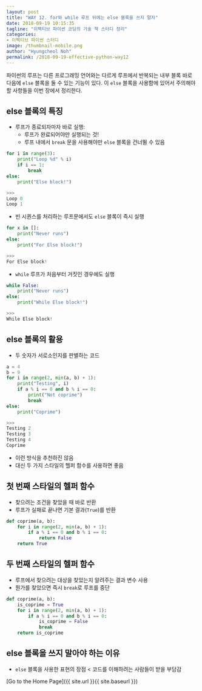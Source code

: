 ```yaml
---
layout: post
title: "WAY 12. for와 while 루프 뒤에는 else 블록을 쓰지 말자"
date: 2018-09-19 10:15:35
tagline: "이펙티브 파이썬 코딩의 기술 책 스터디 정리"
categories:
- 이펙티브 파이썬 스터디
image: /thumbnail-mobile.png
author: "Hyungcheol Noh"
permalink: /2018-09-19-effective-python-way12
---
```


파이썬의 루프는 다른 프로그래밍 언어와는 다르게 루프에서 반복되는 내부 블록 바로 다음에 `else` 블록을 둘 수 있는 기능이 있다. 이 `else` 블록을 사용함에 있어서 주의해야 할 사항들을 이번 장에서 정리한다.

## else 블록의 특징
- 루프가 종료되자마자 바로 실행:
  - 루프가 완료되어야만 실행되는 것!
  - 루프 내에서 `break` 문을 사용해야만 `else` 블록을 건너뛸 수 있음

```python
for i in range(3):
    print("Loop %d" % i)
    if i == 1:
        break
else:
    print("Else block!")

>>>
Loop 0
Loop 1
```

- 빈 시퀀스를 처리하는 루프문에서도 `else` 블록이 즉시 실행

```python
for x in []:
    print("Never runs")
else:
    print("For Else block!")

>>>
For Else block!
```

- `while` 루프가 처음부터 거짓인 경우에도 실행

```python
while False:
    print("Never runs")
else:
    print("While Else block!")

>>>
While Else block!
```

## else 블록의 활용
- 두 숫자가 서로소인지를 판별하는 코드

```python
a = 4
b = 9
for i in range(2, min(a, b) + 1):
    print("Testing", i)
    if a % i == 0 and b % i == 0:
        print("Not coprime")
        break
else:
    print("Coprime")

>>>
Testing 2
Testing 3
Testing 4
Coprime
```

- 이런 방식을 추천하진 않음
- 대신 두 가지 스타일의 헬퍼 함수를 사용하면 좋음

## 첫 번째 스타일의 헬퍼 함수
- 찾으려는 조건을 찾았을 때 바로 반환
- 루프가 실패로 끝나면 기본 결과(`True`)를 반환

```python
def coprime(a, b):
    for i in range(2, min(a, b) + 1):
        if a % i == 0 and b % i == 0:
            return False
    return True
```

## 두 번째 스타일의 헬퍼 함수
- 루프에서 찾으려는 대상을 찾았는지 알려주는 결과 변수 사용
- 뭔가를 찾았으면 즉시 `break`로 루프를 중단

```python
def coprime(a, b):
    is_coprime = True
    for i in range(2, min(a, b) + 1):
        if a % i == 0 and b % i == 0:
            is_coprime = False
            break
    return is_coprime
```

## else 블록을 쓰지 말아야 하는 이유
- `else` 블록을 사용한 표현의 장점 < 코드를 이해하려는 사람들이 받을 부담감

[Go to the Home Page]({{ site.url }}{{ site.baseurl }})
